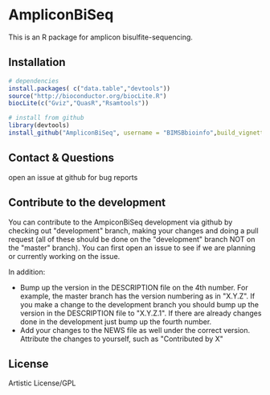AmpliconBiSeq
========

This is an R package for amplicon bisulfite-sequencing.


Installation
---------
```R 
# dependencies
install.packages( c("data.table","devtools"))
source("http://bioconductor.org/biocLite.R")
biocLite(c("Gviz","QuasR","Rsamtools"))

# install from github
library(devtools)
install_github("AmpliconBiSeq", username = "BIMSBbioinfo",build_vignettes=FALSE)
```


Contact & Questions
-------
open an issue at github for bug reports

Contribute to the development
---------
You can contribute to the AmpiconBiSeq development via github by checking out "development" branch, making your changes and doing a pull request (all of these should be done on the "development" branch NOT on the "master" branch). You can first open an issue to see if we are planning or currently working on the issue.

In addition:
 * Bump up the version in the DESCRIPTION file on the 4th number. For example, the master branch has the version numbering as in "X.Y.Z".  If you make a change to the development branch you should bump up the version in the DESCRIPTION file to "X.Y.Z.1". If there are already changes done in the development just bump up the fourth number. 
 * Add your changes to the NEWS file as well under the correct version. Attribute the changes to yourself, such as "Contributed by X"

License
---------
Artistic License/GPL